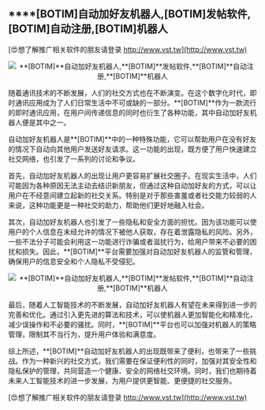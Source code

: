 ## ****[BOTIM]**自动加好友机器人,**[BOTIM]**发帖软件,**[BOTIM]**自动注册,**[BOTIM]**机器人**

[😍想了解推广相关软件的朋友请登录 http://www.vst.tw](http://www.vst.tw)

 <center><img src="https://vst.tw/MP4/tuiguang/png/4.png" alt="**[BOTIM]**自动加好友机器人,**[BOTIM]**发帖软件,**[BOTIM]**自动注册,**[BOTIM]**机器人"></center>

随着通讯技术的不断发展，人们的社交方式也在不断演变。在这个数字化时代，即时通讯应用成为了人们日常生活中不可或缺的一部分。**[BOTIM]**作为一款流行的即时通讯应用，在用户间传递信息的同时也衍生了各种功能，其中自动加好友机器人便是其中之一。

自动加好友机器人是**[BOTIM]**中的一种特殊功能，它可以帮助用户在没有好友的情况下自动向其他用户发送好友请求。这一功能的出现，既方便了用户快速建立社交网络，也引发了一系列的讨论和争议。

首先，自动加好友机器人的出现让用户更容易扩展社交圈子。在现实生活中，人们可能因为各种原因无法主动去结识新朋友，但通过这种自动加好友的方式，可以让用户在不经意间建立起新的社交关系。特别是对于那些害羞或者社交能力较弱的人来说，这种功能更是一种社交的助力，帮助他们更好地融入社会。

其次，自动加好友机器人也引发了一些隐私和安全方面的担忧。因为该功能可以使用户的个人信息在未经允许的情况下被他人获取，存在着泄露隐私的风险。另外，一些不法分子可能会利用这一功能进行诈骗或者滋扰行为，给用户带来不必要的困扰和损失。因此，**[BOTIM]**平台需要加强对自动加好友机器人的监管和管理，确保用户的信息安全和个人隐私不受侵犯。

 <center><img src="https://vst.tw/MP4/tuiguang/png/7.png" alt="**[BOTIM]**自动加好友机器人,**[BOTIM]**发帖软件,**[BOTIM]**自动注册,**[BOTIM]**机器人"></center>

最后，随着人工智能技术的不断发展，自动加好友机器人有望在未来得到进一步的完善和优化。通过引入更先进的算法和技术，可以使机器人更加智能化和精准化，减少误操作和不必要的骚扰。同时，**[BOTIM]**平台也可以加强对机器人的策略管理，限制其不当行为，提升用户体验和满意度。

综上所述，**[BOTIM]**自动加好友机器人的出现既带来了便利，也带来了一些挑战。作为一种新兴的社交方式，我们需要在保证便利性的同时，加强对其安全性和隐私保护的管理，共同营造一个健康、安全的网络社交环境。同时，我们也期待着未来人工智能技术的进一步发展，为用户提供更智能、更便捷的社交服务。

[😍想了解推广相关软件的朋友请登录 http://www.vst.tw](http://www.vst.tw)



